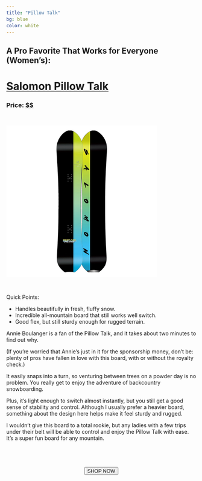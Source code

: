```yaml
---
title: "Pillow Talk"
bg: blue
color: white
---
```


<!-- https://www.amazon.com/Salomon-Snowboards-Pillow-Talk-Snowboard/dp/B07492WR6S/ref=sr_1_1?s=sporting-goods&ie=UTF8&qid=1514049736&sr=1-1&keywords=Salomon+Pillow+Talk -->
<!-- http://amzn.to/2BXFDMD -->

## A Pro Favorite That Works for Everyone (Women’s):

# [Salomon Pillow Talk](http://amzn.to/2BXFDMD)

### Price: [$$](http://amzn.to/2BXFDMD)

<img class="circle-img" src="/img/pillow_talk.jpg" height="400em" width="400em" style="margin: 2em 0 2em 0" />

Quick Points:

- Handles beautifully in fresh, fluffy snow.
- Incredible all-mountain board that still works well switch.
- Good flex, but still sturdy enough for rugged terrain.

Annie Boulanger is a fan of the Pillow Talk, and it takes about two minutes to find out why.

(If you’re worried that Annie’s just in it for the sponsorship money, don’t be: plenty of pros have fallen in love with this board, with or without the royalty check.)

It easily snaps into a turn, so venturing between trees on a powder day is no problem. You really get to enjoy the adventure of backcountry snowboarding.

Plus, it’s light enough to switch almost instantly, but you still get a good sense of stability and control. Although I usually prefer a heavier board, something about the design here helps make it feel sturdy and rugged.

I wouldn’t give this board to a total rookie, but any ladies with a few trips under their belt will be able to control and enjoy the Pillow Talk with ease. It’s a super fun board for any mountain.

<form action="http://amzn.to/2BXFDMD">
 <center><input type="submit" value="SHOP NOW" class="css3button" style="margin-top: 4em"></center>
</form>
